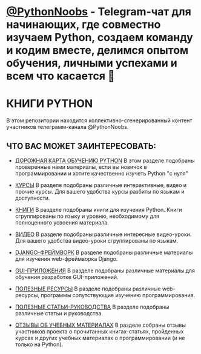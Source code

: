 # [@PythonNoobs](https://t.me/python_noobs) - Telegram-чат для начинающих, где совместно изучаем Python, создаем команду и кодим вместе, делимся опытом обучения, личными успехами и всем что касается 🐍 
# КНИГИ PYTHON
 
В этом репозитории находится коллективно-сгенерированный контент участников телеграмм-канала @PythonNoobs.

## ЧТО ВАС МОЖЕТ ЗАИНТЕРЕСОВАТЬ:

- [ДОРОЖНАЯ КАРТА ОБУЧЕНИЮ PYTHON](https://github.com/PythonNoobs/python_developer/blob/master/Road_map.md)
В этом разделе подобраны проверенные нами материалы, если вы новичок в программировании и хотите качественно изучеть Python "с нуля"

- [КУРСЫ](https://github.com/PythonNoobs/python_developer/blob/master/Courses.md) 
В разделе подобраны различные интерактивные, видео и прочие курсы. Для вашего удобства курсы разбиты по языкам и доступности.

- [КНИГИ](https://github.com/PythonNoobs/python_developer/blob/master/Books.md) В разделе подобраны книги для изучения Python. Книги сгруппированы по языку и уровню, необходимому для полноценного усвоения материала.

- [ВИДЕО](https://github.com/PythonNoobs/python_developer/blob/master/Videos.md) 
В разделе подобраны различные интересные видео-уроки. Для вашего удобства видео-уроки сгруппированы по языкам.

- [DJANGO-ФРЕЙМВОРК](https://github.com/PythonNoobs/python_developer/blob/master/Django_framework.md) 
В разделе подобраны различные материалы для изучения web-фреймворка Django.

- [GUI-ПРИЛОЖЕНИЯ](https://github.com/PythonNoobs/python_developer/blob/master/Tkinter_PyQt.md) 
В разделе подобраны различные материалы для обучения разработке GUI-приложений. 

- [ПОЛЕЗНЫЕ РЕСУРСЫ](https://github.com/PythonNoobs/python_developer/edit/master/useful_resources.md) 
В разделе подобраны различные web-ресурсы, программы сопутствующие изучению программирования.  

- [ПОЛЕЗНЫЕ СТАТЬИ-РУКОВОДСТВА](https://github.com/PythonNoobs/python_developer/blob/master/Manuals.md) 
В разделе подобраны различные статьи и руководства.

- [ОТЗЫВЫ ОБ УЧЕБНЫХ МАТЕРИАЛАХ](https://github.com/PythonNoobs/python_developer/blob/master/reviews.md) 
В разделе собраны отзывы участников проекта о прочитанных книгах-статьях, пройденных курсах и других учебных материалах о программировании (и не только на Python).
